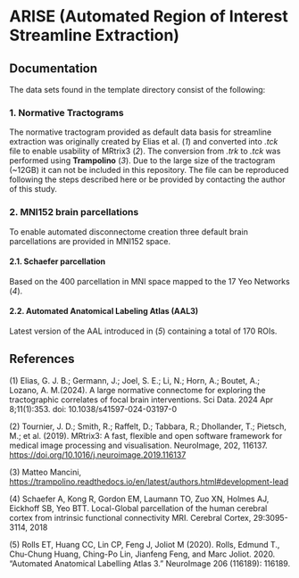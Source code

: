 # ARISE (Automated Region of Interest Streamline Extraction)



## Documentation
The data sets found in the template directory consist of the following:

### 1. Normative Tractograms
The normative tractogram provided as default data basis for streamline extraction was originally created by Elias et al. (*1*) and converted into <i>.tck</i> file to enable usability of MRtrix3 (*2*). The conversion from <i>.trk</i> to <i>.tck</i> was performed using <b>Trampolino</b> (*3*). Due to the large size of the tractogram (~12GB) it can not be included in this repository. The file can be reproduced following the steps described here or be provided by contacting the author of this study.

### 2. MNI152 brain parcellations
To enable automated disconnectome creation three default brain parcellations are provided
in MNI152 space.

#### 2.1. Schaefer parcellation
Based on the 400 parcellation in MNI space mapped to the 17 Yeo Networks (*4*).

#### 2.2. Automated Anatomical Labeling Atlas (AAL3)
Latest version of the AAL introduced in (*5*) containing a total of 170 ROIs.

## References

(1) Elias, G. J. B.; Germann, J.; Joel, S. E.; Li, N.; Horn, A.; Boutet, A.; Lozano, A. M.(2024). A large normative connectome for exploring the tractographic correlates of focal brain interventions. Sci Data. 2024 Apr 8;11(1):353. doi: 10.1038/s41597-024-03197-0

(2) Tournier, J. D.; Smith, R.; Raffelt, D.; Tabbara, R.; Dhollander, T.; Pietsch, M.; et al.  (2019). MRtrix3: A fast, flexible and open software framework for medical image processing and visualisation. NeuroImage, 202, 116137. https://doi.org/10.1016/j.neuroimage.2019.116137

(3) Matteo Mancini, https://trampolino.readthedocs.io/en/latest/authors.html#development-lead

(4) Schaefer A, Kong R, Gordon EM, Laumann TO, Zuo XN, Holmes AJ, Eickhoff SB, Yeo BTT. Local-Global parcellation of the human cerebral cortex from intrinsic functional connectivity MRI. Cerebral Cortex, 29:3095-3114, 2018

(5) Rolls ET, Huang CC, Lin CP, Feng J, Joliot M (2020). Rolls, Edmund T., Chu-Chung Huang, Ching-Po Lin, Jianfeng Feng, and Marc Joliot. 2020. “Automated Anatomical Labelling Atlas 3.” NeuroImage 206 (116189): 116189.
